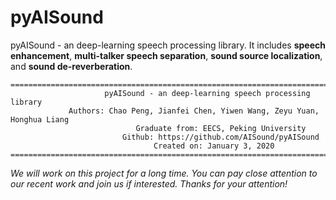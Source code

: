 # pyAISound
pyAISound - an deep-learning speech processing library. It includes **speech enhancement**, **multi-talker speech separation**, **sound source localization**, and **sound de-reverberation**.

```
====================================================================================================
                     pyAISound - an deep-learning speech processing library
             Authors: Chao Peng, Jianfei Chen, Yiwen Wang, Zeyu Yuan, Honghua Liang
                            Graduate from: EECS, Peking University
                         Github: https://github.com/AISound/pyAISound
                                Created on: January 3, 2020
====================================================================================================
```


*We will work on this project for a long time. You can pay close attention to our recent work and join us if interested. Thanks for your attention!* 
